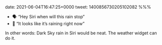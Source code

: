 date: 2021-06-04T16:47:25+0000
tweet: 1400856730205102082
%%%

- 🗣 “Hey Siri when will this rain stop”
- 🤖 “It looks like it’s raining right now”

In other words: Dark Sky rain in Siri would be neat. The weather widget can do it.
